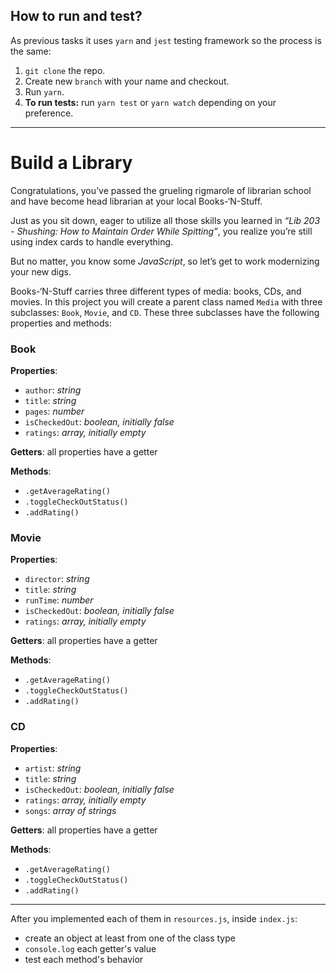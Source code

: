 ## How to run and test?

As previous tasks it uses `yarn` and `jest` testing framework so the process is the same:

1. `git clone` the repo.
2. Create new `branch` with your name and checkout.
3. Run `yarn`.
4. **To run tests:** run `yarn test` or `yarn watch` depending on your preference.

---

# Build a Library

Congratulations, you’ve passed the grueling rigmarole of librarian school and have become head librarian at your local Books-‘N-Stuff.

Just as you sit down, eager to utilize all those skills you learned in _“Lib 203 - Shushing: How to Maintain Order While Spitting”_, you realize you’re still using index cards to handle everything.

But no matter, you know some _JavaScript_, so let’s get to work modernizing your new digs.

Books-‘N-Stuff carries three different types of media: books, CDs, and movies. In this project you will create a parent class named `Media` with three subclasses: `Book`, `Movie`, and `CD`. These three subclasses have the following properties and methods:

### Book

**Properties**:

- `author`: _string_
- `title`: _string_
- `pages`: _number_
- `isCheckedOut`: _boolean, initially false_
- `ratings`: _array, initially empty_

**Getters**: all properties have a getter

**Methods**:

- `.getAverageRating()`
- `.toggleCheckOutStatus()`
- `.addRating()`

### Movie

**Properties**:

- `director`: _string_
- `title`: _string_
- `runTime`: _number_
- `isCheckedOut`: _boolean, initially false_
- `ratings`: _array, initially empty_

**Getters**: all properties have a getter

**Methods**:

- `.getAverageRating()`
- `.toggleCheckOutStatus()`
- `.addRating()`

### CD

**Properties**:

- `artist`: _string_
- `title`: _string_
- `isCheckedOut`: _boolean, initially false_
- `ratings`: _array, initially empty_
- `songs`: _array of strings_

**Getters**: all properties have a getter

**Methods**:

- `.getAverageRating()`
- `.toggleCheckOutStatus()`
- `.addRating()`

---

After you implemented each of them in `resources.js`, inside `index.js`:

- create an object at least from one of the class type
- `console.log` each getter's value
- test each method's behavior
